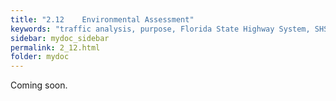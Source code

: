 ```yaml
---
title: "2.12	Environmental Assessment"
keywords: "traffic analysis, purpose, Florida State Highway System, SHS"
sidebar: mydoc_sidebar
permalink: 2_12.html
folder: mydoc
---
```


<p>
  Coming soon.
</p>